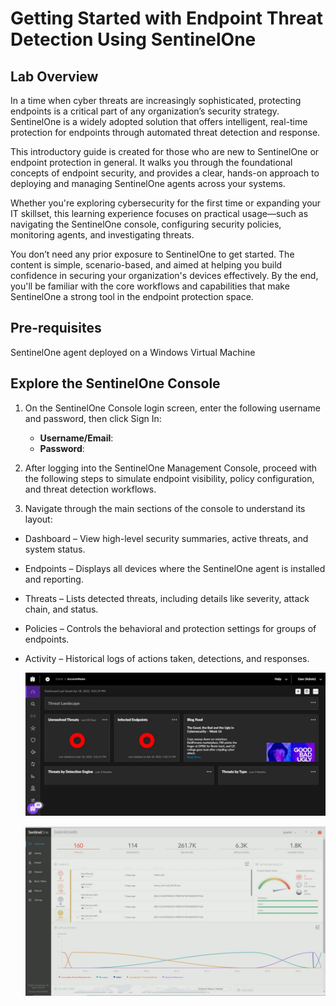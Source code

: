 # Getting Started with Endpoint Threat Detection Using SentinelOne

## Lab Overview
In a time when cyber threats are increasingly sophisticated, protecting endpoints is a critical part of any organization’s security strategy. SentinelOne is a widely adopted solution that offers intelligent, real-time protection for endpoints through automated threat detection and response.

This introductory guide is created for those who are new to SentinelOne or endpoint protection in general. It walks you through the foundational concepts of endpoint security, and provides a clear, hands-on approach to deploying and managing SentinelOne agents across your systems.

Whether you're exploring cybersecurity for the first time or expanding your IT skillset, this learning experience focuses on practical usage—such as navigating the SentinelOne console, configuring security policies, monitoring agents, and investigating threats.

You don’t need any prior exposure to SentinelOne to get started. The content is simple, scenario-based, and aimed at helping you build confidence in securing your organization's devices effectively. By the end, you'll be familiar with the core workflows and capabilities that make SentinelOne a strong tool in the endpoint protection space.

## Pre-requisites
SentinelOne agent deployed on a Windows Virtual Machine

## Explore the SentinelOne Console

1. On the SentinelOne Console login screen, enter the following username and password, then click Sign In:

    * **Username/Email**:  <inject key="AzureAdUserEmail"></inject> 
   * **Password**:  <inject key="AzureAdUserPassword"></inject>

2. After logging into the SentinelOne Management Console, proceed with the following steps to simulate endpoint visibility, policy configuration, and threat detection workflows.

3. Navigate through the main sections of the console to understand its layout:

- Dashboard – View high-level security summaries, active threats, and system status.

- Endpoints – Displays all devices where the SentinelOne agent is installed and reporting.

- Threats – Lists detected threats, including details like severity, attack chain, and status.

- Policies – Controls the behavioral and protection settings for groups of endpoints.

- Activity – Historical logs of actions taken, detections, and responses.

  ![](images/sentinel-one-dashboard.png)

  ![](images/sentinelonethreatdetection.jpeg)
